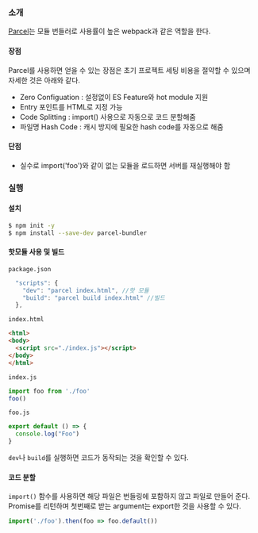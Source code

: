 ### 소개
[Parcel](https://ko.parceljs.org/)는 모듈 번들러로 사용률이 높은 webpack과 같은 역할을 한다.

#### 장점
Parcel를 사용하면 얻을 수 있는 장점은 초기 프로젝트 세팅 비용을 절약할 수 있으며 자세한 것은 아래와 같다.

* Zero Configuation : 설정없이 ES Feature와 hot module 지원
* Entry 포인트를 HTML로 지정 가능
* Code Splitting : import() 사용으로 자동으로 코드 분할해줌
* 파일명 Hash Code : 캐시 방지에 필요한 hash code를 자동으로 해줌

#### 단점
* 실수로 import('foo')와 같이 없는 모듈을 로드하면 서버를 재실행해야 함

### 실행
#### 설치
```bash
$ npm init -y
$ npm install --save-dev parcel-bundler
```

#### 핫모듈 사용 및 빌드
`package.json`

```javascript
  "scripts": {
    "dev": "parcel index.html", //핫 모듈
    "build": "parcel build index.html" //빌드
  },
```

`index.html`
```html
<html>
<body>
  <script src="./index.js"></script>
</body>
</html>
```

`index.js`
```javascript
import foo from './foo'
foo()
```

`foo.js`
```javascript
export default () => {
  console.log("Foo")
}
```

`dev`나 `build`를 실행하면 코드가 동작되는 것을 확인할 수 있다.

#### 코드 분할
`import()` 함수를 사용하면 해당 파일은 번들링에 포함하지 않고 파일로 만들어 준다.
Promise를 리턴하며 첫번째로 받는 argument는 export한 것을 사용할 수 있다.

```javascript
import('./foo').then(foo => foo.default())
```